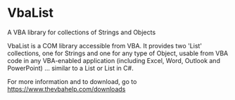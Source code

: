 # VbaList
A VBA library for collections of Strings and Objects

VbaList is a COM library accessible from VBA. It provides two 'List' collections, one for Strings and one for any type of Object, usable from VBA code in any VBA-enabled application (including Excel, Word, Outlook and PowerPoint) ... similar to a List<string> or List<object> in C#.

For more information and to download, go to https://www.thevbahelp.com/downloads
